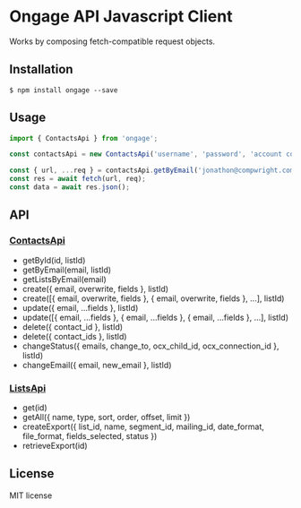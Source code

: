 # Ongage API Javascript Client

Works by composing fetch-compatible request objects.

## Installation

```
$ npm install ongage --save
```

## Usage

```js
import { ContactsApi } from 'ongage';

const contactsApi = new ContactsApi('username', 'password', 'account code');

const { url, ...req } = contactsApi.getByEmail('jonathon@compwright.com');
const res = await fetch(url, req);
const data = await res.json();
```

## API

### [ContactsApi](https://ongage.atlassian.net/wiki/spaces/HELP/pages/1004175381/Contacts+API+Methods)

* getById(id, listId)
* getByEmail(email, listId)
* getListsByEmail(email)
* create({ email, overwrite, fields }, listId)
* create([{ email, overwrite, fields }, { email, overwrite, fields }, ...], listId)
* update({ email, ...fields }, listId)
* update([{ email, ...fields }, { email, ...fields }, { email, ...fields }, ...], listId)
* delete({ contact_id }, listId)
* delete({ contact_ids }, listId)
* changeStatus({ emails, change_to, ocx_child_id, ocx_connection_id }, listId)
* changeEmail({ email, new_email }, listId)

### [ListsApi](https://ongage.atlassian.net/wiki/spaces/HELP/pages/1027965140/List+API+Methods)

* get(id)
* getAll({ name, type, sort, order, offset, limit })
* createExport({ list_id, name, segment_id, mailing_id, date_format, file_format, fields_selected, status })
* retrieveExport(id)

## License

MIT license
